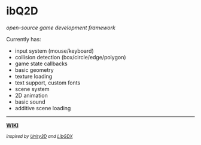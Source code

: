 # ibQ2D<br>

<i>open-source game development framework</i> <p>Currently has: </p> 
- input system (mouse/keyboard)
- collision detection (box/circle/edge/polygon)
- game state callbacks
- basic geometry
- texture loading
- text support, custom fonts
- scene system
- 2D animation
- basic sound
- additive scene loading
<hr>
<b><a href="https://github.com/ibequa/ibq2d/wiki">WIKI</a></b>

<sub><i>inspired by <a href="https://unity3d.com">Unity3D</a> and <a href="https://libgdx.badlogicgames.com">LibGDX</a></i></sub>
